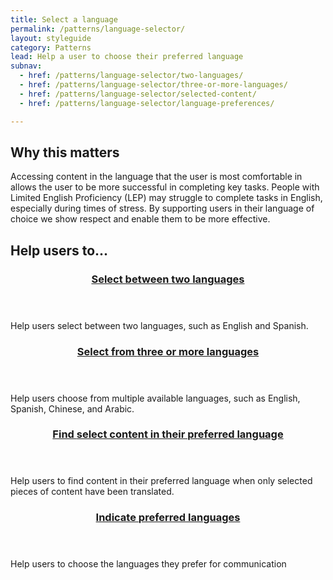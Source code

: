```yaml
---
title: Select a language
permalink: /patterns/language-selector/
layout: styleguide
category: Patterns
lead: Help a user to choose their preferred language
subnav:
  - href: /patterns/language-selector/two-languages/
  - href: /patterns/language-selector/three-or-more-languages/
  - href: /patterns/language-selector/selected-content/
  - href: /patterns/language-selector/language-preferences/

---
```

## Why this matters
Accessing content in the language that the user is most comfortable in allows the user to be more successful in completing key tasks. People with Limited English Proficiency (LEP) may struggle to complete tasks in English, especially during times of stress. By supporting users in their language of choice we show respect and enable them to be more effective.

## Help users to...
<div class="usa-card-group flex-row margin-top-2">

  <div
  class="usa-card site-component-card grid-col-4 tablet:grid-col-4 margin-bottom-2"
  role="region"
  aria-atomic="true"
  aria-label="Visit two languages option pattern"
  data-meta="Visit two languages option pattern">
    <div class="usa-card__container">
      <header class="usa-card__header">
        <h3 class="usa-card__heading font-lang-lg pattern-card-heading"><a href="{{ site.baseurl }}/patterns/language-selector/two-languages/">Select between <strong>two languages</strong></a></h3>
      </header>
      <div class="usa-card__body font-lang-sm">
        <p>Help users select between two languages, such as English and Spanish.</p>
      </div>
    </div>
  </div>
  <div
  class="usa-card site-component-card grid-col-4 tablet:grid-col-4 margin-bottom-2"
  role="region"
  aria-atomic="true"
  aria-label="Visit three or more languages pattern"
  data-meta="Visit three or more languages pattern">
    <div class="usa-card__container">
      <header class="usa-card__header">
        <h3 class="usa-card__heading font-lang-lg pattern-card-heading"><a href="{{ site.baseurl }}/patterns/language-selector/three-or-more-languages/">Select from <strong>three or more languages</strong></a></h3>
      </header>
      <div class="usa-card__body font-lang-sm">
        <p>Help users choose from multiple available languages, such as English, Spanish, Chinese, and Arabic.</p>
      </div>
    </div>
  </div>
  <div
  class="usa-card site-component-card grid-col-4 tablet:grid-col-4 margin-bottom-2"
  role="region"
  aria-atomic="true"
  aria-label="Visit selected content in preferred language pattern"
  data-meta="Visit selected content in preferred language pattern">
    <div class="usa-card__container">
      <header class="usa-card__header">
        <h3 class="usa-card__heading font-lang-lg pattern-card-heading"><a href="{{ site.baseurl }}/patterns/language-selector/selected-content/">Find <strong>select content</strong> in their preferred language</a></h3>
      </header>
      <div class="usa-card__body font-lang-sm">
        <p>Help users to find content in their preferred language when only selected pieces of content have been translated.</p>
      </div>
    </div>
  </div>  
  <div
  class="usa-card site-component-card grid-col-4 tablet:grid-col-4 margin-bottom-2"
  role="region"
  aria-atomic="true"
  aria-label="Visit written and spoken language preferences pattern"
  data-meta="Visit written and spoken language preferences pattern">
    <div class="usa-card__container">
      <header class="usa-card__header">
        <h3 class="usa-card__heading font-lang-lg pattern-card-heading"><a href="{{ site.baseurl }}/patterns/language-selector/language-preferences/">Indicate <strong>preferred languages</strong></a></h3>
      </header>
      <div class="usa-card__body font-lang-sm">
        <p>Help users to choose the languages they prefer for communication</p>
      </div>
    </div>
  </div>  

</div>